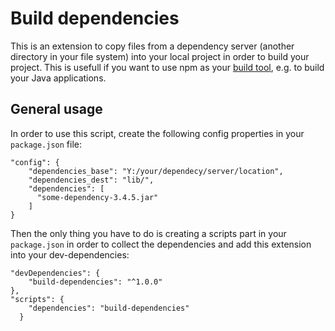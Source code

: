 # Build dependencies
This is an extension to copy files from a dependency server (another directory in your file system) into your local project in order to build your project. This is usefull if you want to use npm as your [build tool](http://blog.keithcirkel.co.uk/how-to-use-npm-as-a-build-tool/), e.g. to build your Java applications.

## General usage
In order to use this script, create the following config properties in your `package.json` file:

```
"config": {
    "dependencies_base": "Y:/your/dependecy/server/location",
    "dependencies_dest": "lib/",
    "dependencies": [
      "some-dependency-3.4.5.jar"
    ]
}
```

Then the only thing you have to do is creating a scripts part in your `package.json` in order to collect the dependencies and add this extension into your dev-dependencies:

```
"devDependencies": {
    "build-dependencies": "^1.0.0"
},
"scripts": {
    "dependencies": "build-dependencies"
  }
```